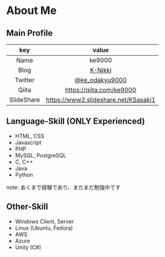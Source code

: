 # About Me
## Main Profile
|key|value|
|:-:|:-:|
|Name|ke9000|
|Blog|[K-Nikki](https://ke9000.hatenablog.com/)|
|Twitter|[@ke_odakyu9000](https://twitter.com/ke_odakyu9000)|
|Qiita|https://qiita.com/ke9000
|SlideShare|https://www2.slideshare.net/KSasaki1

## Language-Skill (ONLY Experienced)
- HTML, CSS
- Javascript
- PHP
- MySQL, PostgreSQL
- C, C++
- Java
- Python

note: あくまで経験であり、まだまだ勉強中です

## Other-Skill
- Windows Client, Server
- Linux (Ubuntu, Fedora)
- AWS
- Azure
- Unity (C#)

